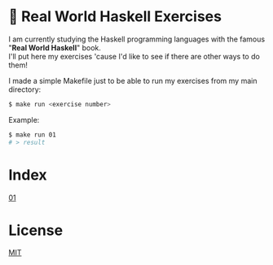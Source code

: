 # 🔭 Real World Haskell Exercises

I am currently studying the Haskell programming languages with the famous "**Real World Haskell**" book. <br />
I'll put here my exercises 'cause I'd like to see if there are other ways to do them!

I made a simple Makefile just to be able to run my exercises from my main directory:

```sh
$ make run <exercise number>
```

Example:

```sh
$ make run 01
# > result
```

# Index

[01](/src/01/main.hs)

# License
[MIT](/LICENSE.md)
